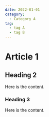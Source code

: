 ```yaml
---
date: 2022-01-01
category:
  - Category A
tag:
  - tag A
  - tag B
---
```


# Article 1

## Heading 2

Here is the content.

### Heading 3

Here is the content.
